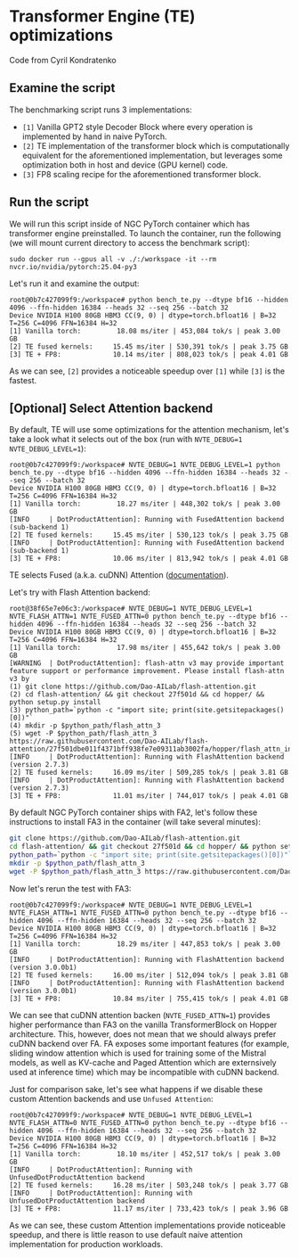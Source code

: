 # Transformer Engine (TE) optimizations
Code from Cyril Kondratenko

## Examine the script

The benchmarking script runs 3 implementations:

- `[1]` Vanilla GPT2 style Decoder Block where every operation is implemented by hand in naive PyTorch.
- `[2]` TE implementation of the transformer block which is computationally equivalent for the aforementioned implementation, but leverages some optimization both in host and device (GPU kernel) code.
- `[3]` FP8 scaling recipe for the aforementioned transformer block.

## Run the script

We will run this script inside of NGC PyTorch container which has transformer engine preinstalled.
To launch the container, run the following (we will mount current directory to access the benchmark script):
```
sudo docker run --gpus all -v ./:/workspace -it --rm nvcr.io/nvidia/pytorch:25.04-py3
```

Let's run it and examine the output:

```
root@0b7c427099f9:/workspace# python bench_te.py --dtype bf16 --hidden 4096 --ffn-hidden 16384 --heads 32 --seq 256 --batch 32
Device NVIDIA H100 80GB HBM3 CC(9, 0) | dtype=torch.bfloat16 | B=32 T=256 C=4096 FFN=16384 H=32
[1] Vanilla torch:         18.08 ms/iter | 453,084 tok/s | peak 3.00 GB
[2] TE fused kernels:     15.45 ms/iter | 530,391 tok/s | peak 3.75 GB
[3] TE + FP8:             10.14 ms/iter | 808,023 tok/s | peak 4.01 GB
```
As we can see, `[2]` provides a noticeable speedup over `[1]` while `[3]` is the fastest.

## [Optional] Select Attention backend

By default, TE will use some optimizations for the attention mechanism, let's take a look what it selects out of the box (run with `NVTE_DEBUG=1 NVTE_DEBUG_LEVEL=1`):

```
root@0b7c427099f9:/workspace# NVTE_DEBUG=1 NVTE_DEBUG_LEVEL=1 python bench_te.py --dtype bf16 --hidden 4096 --ffn-hidden 16384 --heads 32 --seq 256 --batch 32
Device NVIDIA H100 80GB HBM3 CC(9, 0) | dtype=torch.bfloat16 | B=32 T=256 C=4096 FFN=16384 H=32
[1] Vanilla torch:         18.27 ms/iter | 448,302 tok/s | peak 3.00 GB
[INFO     | DotProductAttention]: Running with FusedAttention backend (sub-backend 1)
[2] TE fused kernels:     15.45 ms/iter | 530,123 tok/s | peak 3.75 GB
[INFO     | DotProductAttention]: Running with FusedAttention backend (sub-backend 1)
[3] TE + FP8:             10.06 ms/iter | 813,942 tok/s | peak 4.01 GB
```

TE selects Fused (a.k.a. cuDNN) Attention ([documentation](https://docs.nvidia.com/deeplearning/cudnn/frontend/v1.13.0/operations/Attention.html#attention)).

Let's try with Flash Attention backend:

```
root@38f65e7e06c3:/workspace# NVTE_DEBUG=1 NVTE_DEBUG_LEVEL=1 NVTE_FLASH_ATTN=1 NVTE_FUSED_ATTN=0 python bench_te.py --dtype bf16 --hidden 4096 --ffn-hidden 16384 --heads 32 --seq 256 --batch 32
Device NVIDIA H100 80GB HBM3 CC(9, 0) | dtype=torch.bfloat16 | B=32 T=256 C=4096 FFN=16384 H=32
[1] Vanilla torch:         17.98 ms/iter | 455,642 tok/s | peak 3.00 GB
[WARNING  | DotProductAttention]: flash-attn v3 may provide important feature support or performance improvement. Please install flash-attn v3 by 
(1) git clone https://github.com/Dao-AILab/flash-attention.git
(2) cd flash-attention/ && git checkout 27f501d && cd hopper/ && python setup.py install
(3) python_path=`python -c "import site; print(site.getsitepackages()[0])"`
(4) mkdir -p $python_path/flash_attn_3
(5) wget -P $python_path/flash_attn_3 https://raw.githubusercontent.com/Dao-AILab/flash-attention/27f501dbe011f4371bff938fe7e09311ab3002fa/hopper/flash_attn_interface.py
[INFO     | DotProductAttention]: Running with FlashAttention backend (version 2.7.3)
[2] TE fused kernels:     16.09 ms/iter | 509,285 tok/s | peak 3.81 GB
[INFO     | DotProductAttention]: Running with FlashAttention backend (version 2.7.3)
[3] TE + FP8:             11.01 ms/iter | 744,017 tok/s | peak 4.01 GB
```
By default NGC PyTorch container ships with FA2, let's follow these instructions to install FA3 in the container (will take several minutes):

```bash
git clone https://github.com/Dao-AILab/flash-attention.git
cd flash-attention/ && git checkout 27f501d && cd hopper/ && python setup.py install
python_path=`python -c "import site; print(site.getsitepackages()[0])"`
mkdir -p $python_path/flash_attn_3
wget -P $python_path/flash_attn_3 https://raw.githubusercontent.com/Dao-AILab/flash-attention/27f501dbe011f4371bff938fe7e09311ab3002fa/hopper/flash_attn_interface.py
```

Now let's rerun the test with FA3:

```
root@0b7c427099f9:/workspace# NVTE_DEBUG=1 NVTE_DEBUG_LEVEL=1 NVTE_FLASH_ATTN=1 NVTE_FUSED_ATTN=0 python bench_te.py --dtype bf16 --hidden 4096 --ffn-hidden 16384 --heads 32 --seq 256 --batch 32
Device NVIDIA H100 80GB HBM3 CC(9, 0) | dtype=torch.bfloat16 | B=32 T=256 C=4096 FFN=16384 H=32
[1] Vanilla torch:         18.29 ms/iter | 447,853 tok/s | peak 3.00 GB
[INFO     | DotProductAttention]: Running with FlashAttention backend (version 3.0.0b1)
[2] TE fused kernels:     16.00 ms/iter | 512,094 tok/s | peak 3.81 GB
[INFO     | DotProductAttention]: Running with FlashAttention backend (version 3.0.0b1)
[3] TE + FP8:             10.84 ms/iter | 755,415 tok/s | peak 4.01 GB
```

We can see that cuDNN attention backen (`NVTE_FUSED_ATTN=1`) provides higher performance than FA3 on the vanilla TransformerBlock on Hopper architecture.
This, however, does not mean that we should always prefer cuDNN backend over FA. FA exposes some important features (for example, sliding window attention which is used for training some of the Mistral models, as well as KV-cache and Paged Attention which are externsively used at inference time) which may be incompatible with cuDNN backend.


Just for comparison sake, let's see what happens if we disable these custom Attention backends and use `Unfused Attention`:

```
root@0b7c427099f9:/workspace# NVTE_DEBUG=1 NVTE_DEBUG_LEVEL=1 NVTE_FLASH_ATTN=0 NVTE_FUSED_ATTN=0 python bench_te.py --dtype bf16 --hidden 4096 --ffn-hidden 16384 --heads 32 --seq 256 --batch 32
Device NVIDIA H100 80GB HBM3 CC(9, 0) | dtype=torch.bfloat16 | B=32 T=256 C=4096 FFN=16384 H=32
[1] Vanilla torch:         18.10 ms/iter | 452,517 tok/s | peak 3.00 GB
[INFO     | DotProductAttention]: Running with UnfusedDotProductAttention backend
[2] TE fused kernels:     16.28 ms/iter | 503,248 tok/s | peak 3.77 GB
[INFO     | DotProductAttention]: Running with UnfusedDotProductAttention backend
[3] TE + FP8:             11.17 ms/iter | 733,423 tok/s | peak 3.96 GB
```

As we can see, these custom Attention implementations provide noticeable speedup, and there is little reason to use default naive attention implementation for production workloads.
